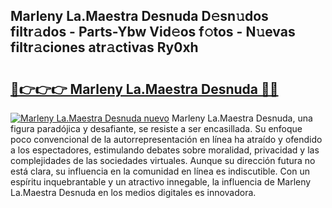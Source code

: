 ## Marleny La.Maestra Desnuda D𝚎sn𝚞dos filtr𝚊dos - Parts-Ybw Vid𝚎os f𝚘tos - N𝚞evas filtr𝚊ciones atr𝚊ctivas Ry0xh

# <h2><a href="http://mb0zgf.tromn.icu/?c=Marleny+La.Maestra+Desnuda">🔗👉👉👉 Marleny La.Maestra Desnuda 🔗🔗</a></h2>

[![Marleny La.Maestra Desnuda nuevo](https://i.imgur.com/pEAQMta.gif)](http://mb0zgf.tromn.icu/?c=Marleny+La.Maestra+Desnuda)
Marleny La.Maestra Desnuda, una figura paradójica y desafiante, se resiste a ser encasillada. Su enfoque poco convencional de la autorrepresentación en línea ha atraído y ofendido a los espectadores, estimulando debates sobre moralidad, privacidad y las complejidades de las sociedades virtuales. Aunque su dirección futura no está clara, su influencia en la comunidad en línea es indiscutible. Con un espíritu inquebrantable y un atractivo innegable, la influencia de Marleny La.Maestra Desnuda en los medios digitales es innovadora.
